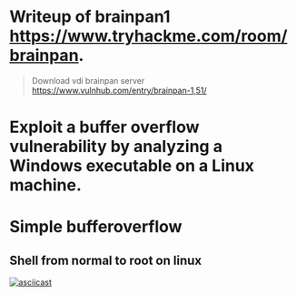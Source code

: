 # Writeup of brainpan1  https://www.tryhackme.com/room/brainpan.

> Download vdi brainpan server https://www.vulnhub.com/entry/brainpan-1,51/

# Exploit a buffer overflow vulnerability by analyzing a Windows executable on a Linux machine.

# Simple bufferoverflow

## Shell from normal to root on linux

[![asciicast](https://asciinema.org/a/379785.svg)](https://asciinema.org/a/379785)




